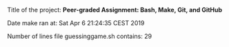 Title of the project: __Peer-graded Assignment: Bash, Make, Git, and GitHub__

Date make ran at:
Sat Apr  6 21:24:35 CEST 2019

Number of lines file guessinggame.sh contains:
      29

